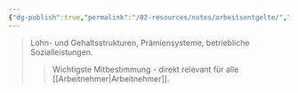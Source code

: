 ```yaml
---
{"dg-publish":true,"permalink":"/02-resources/notes/arbeitsentgelte/","tags":["betriebsrat/mitbestimmung","arbeitsrecht"],"noteIcon":"","updated":"2025-09-15T12:12:56.217+02:00"}
---
```


>Lohn- und Gehaltsstrukturen, Prämiensysteme, betriebliche Sozialleistungen.
>>Wichtigste Mitbestimmung - direkt relevant für alle [[Arbeitnehmer\|Arbeitnehmer]].